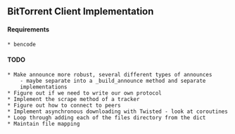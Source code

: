 ## BitTorrent Client Implementation

#### Requirements
    * bencode

#### TODO
    * Make announce more robust, several different types of announces
        - maybe separate into a _build_announce method and separate
        implementations
    * Figure out if we need to write our own protocol
    * Implement the scrape method of a tracker
    * Figure out how to connect to peers
    * Implement asynchronous downloading with Twisted - look at coroutines
    * Loop through adding each of the files directory from the dict
    * Maintain file mapping
